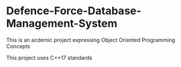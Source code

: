 # Defence-Force-Database-Management-System
This is an acdemic project expressing Object Oriented Programming  Concepts

This project uses C++17 standards
